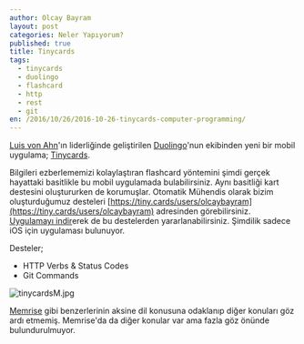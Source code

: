 ```yaml
---
author: Olcay Bayram
layout: post
categories: Neler Yapıyorum?
published: true
title: Tinycards
tags:
  - tinycards
  - duolingo
  - flashcard
  - http
  - rest
  - git
en: /2016/10/26/2016-10-26-tinycards-computer-programming/
---
```

[Luis von Ahn](https://www.ted.com/talks/luis_von_ahn_massive_scale_online_collaboration)'ın liderliğinde geliştirilen [Duolingo](https://www.duolingo.com)'nun ekibinden yeni bir mobil uygulama; [Tinycards](https://tinycards.duolingo.com/).

Bilgileri ezberlememizi kolaylaştıran flashcard yöntemini şimdi gerçek hayattaki basitlikle bu mobil uygulamada bulabilirsiniz. Aynı basitliği kart destesini oluştururken de korumuşlar. Otomatik Mühendis olarak bizim oluşturduğumuz desteleri [https://tiny.cards/users/olcaybayram](https://tiny.cards/users/olcaybayram) adresinden görebilirsiniz. [Uygulamayı indir](https://itunes.apple.com/app/apple-store/id1109425556?pt=1374442&ct=Web%20preview&mt=8)erek de bu destelerden yararlanabilirsiniz. Şimdilik sadece iOS için uygulaması bulunuyor.

Desteler;

- HTTP Verbs & Status Codes
- Git Commands

<!-- more -->

![tinycardsM.jpg]({{site.baseurl}}/img/tinycardsM.jpg)

[Memrise](https://www.memrise.com/) gibi benzerlerinin aksine dil konusuna odaklanıp diğer konuları göz ardı etmemiş. Memrise'da da diğer konular var ama fazla göz önünde bulundurulmuyor.
